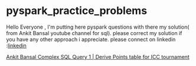 # pyspark_practice_problems
Hello Everyone , I'm putting here pyspark questions with there my solution( from Ankit Bansal youtube channel for sql).
please correct my solution if you have any other approach i appreciate.
please connect on linkedin :[linkedin](https://www.linkedin.com/in/ayush-maurya4/)


[Ankit Bansal Complex SQL Query 1 | Derive Points table for ICC tournament](https://github.com/am15398/pyspark_practice_problems/blob/main/1.%20Derive%20Points%20table%20for%20ICC%20tournament.ipynb)
